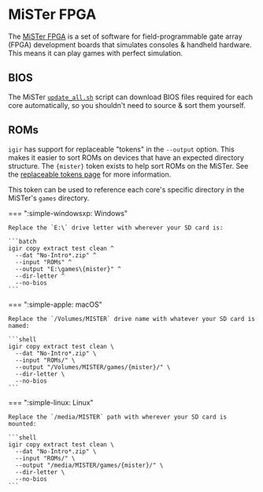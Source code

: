 # MiSTer FPGA

The [MiSTer FPGA](https://github.com/MiSTer-devel/Wiki_MiSTer/wiki) is a set of software for field-programmable gate array (FPGA) development boards that simulates consoles & handheld hardware. This means it can play games with perfect simulation.

## BIOS

The MiSTer [`update_all.sh`](https://github.com/theypsilon/Update_All_MiSTer) script can download BIOS files required for each core automatically, so you shouldn't need to source & sort them yourself.

## ROMs

`igir` has support for replaceable "tokens" in the `--output` option. This makes it easier to sort ROMs on devices that have an expected directory structure. The `{mister}` token exists to help sort ROMs on the MiSTer. See the [replaceable tokens page](../../output/tokens.md) for more information.

This token can be used to reference each core's specific directory in the MiSTer's `games` directory.

=== ":simple-windowsxp: Windows"

    Replace the `E:\` drive letter with wherever your SD card is:

    ```batch
    igir copy extract test clean ^
      --dat "No-Intro*.zip" ^
      --input "ROMs" ^
      --output "E:\games\{mister}" ^
      --dir-letter ^
      --no-bios
    ```

=== ":simple-apple: macOS"

    Replace the `/Volumes/MISTER` drive name with whatever your SD card is named:

    ```shell
    igir copy extract test clean \
      --dat "No-Intro*.zip" \
      --input "ROMs/" \
      --output "/Volumes/MISTER/games/{mister}/" \
      --dir-letter \
      --no-bios
    ```

=== ":simple-linux: Linux"

    Replace the `/media/MISTER` path with wherever your SD card is mounted:

    ```shell
    igir copy extract test clean \
      --dat "No-Intro*.zip" \
      --input "ROMs/" \
      --output "/media/MISTER/games/{mister}/" \
      --dir-letter \
      --no-bios
    ```
